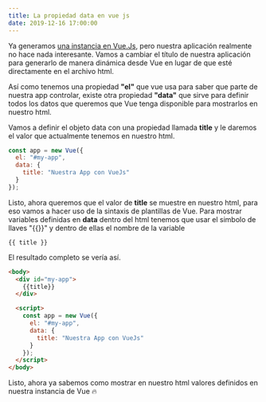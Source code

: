 ```yaml
---
title: La propiedad data en vue js
date: 2019-12-16 17:00:00
---
```


Ya generamos [una instancia en Vue.Js](https://blog.eperedo.com/2019/12/15/creando-una-instancia-en-vue-js/), pero nuestra aplicación realmente no hace
nada interesante.
Vamos a cambiar el título de nuestra aplicación para generarlo de manera dinámica
desde Vue en lugar de que esté directamente en el archivo html.

Así como tenemos una propiedad **"el"** que vue usa para saber que parte de nuestra app controlar, existe otra propiedad **"data"** que sirve para definir todos los datos que queremos que Vue tenga disponible para mostrarlos en nuestro html.

Vamos a definir el objeto data con una propiedad llamada **title** y le daremos el valor que actualmente tenemos en nuestro html.

```js
const app = new Vue({
  el: "#my-app",
  data: {
    title: "Nuestra App con VueJs"
  }
});
```

Listo, ahora queremos que el valor de **title** se muestre en nuestro html, para eso
vamos a hacer uso de la sintaxis de plantillas de Vue. Para mostrar variables definidas en **data** dentro del html tenemos que usar el simbolo de llaves "{{}}" y
dentro de ellas el nombre de la variable

```vue
{{ title }}
```

El resultado completo se vería así.

```html
<body>
  <div id="my-app">
    {{title}}
  </div>

  <script>
    const app = new Vue({
      el: "#my-app",
      data: {
        title: "Nuestra App con VueJs"
      }
    });
  </script>
</body>
```

Listo, ahora ya sabemos como mostrar en nuestro html valores definidos en nuestra instancia de Vue 🔥
